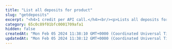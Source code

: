 ```yaml
---
title: "List all deposits for product"
slug: "getdeposits"
excerpt: "<h4>1 credit per API call.</h4><br/><p>Lists all deposits for API key.</p>"
category: 65c0c89f01bfc0001709afa1
hidden: false
createdAt: "Mon Feb 05 2024 11:38:10 GMT+0000 (Coordinated Universal Time)"
updatedAt: "Mon Feb 05 2024 11:38:12 GMT+0000 (Coordinated Universal Time)"
---
```

